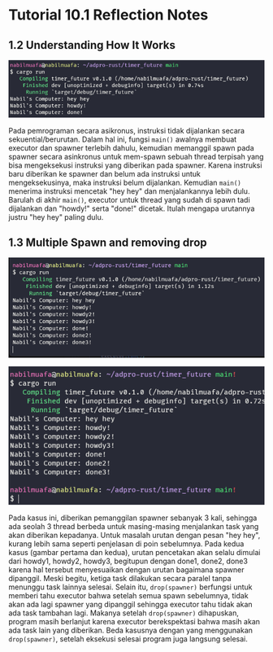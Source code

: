 # Tutorial 10.1 Reflection Notes

## 1.2 Understanding How It Works

![1.2 Image](image.png)

Pada pemrograman secara asikronus, instruksi tidak dijalankan secara sekuential/berurutan. Dalam hal ini, fungsi `main()` awalnya membuat executor dan spawner terlebih dahulu, kemudian memanggil spawn pada spawner secara asinkronus untuk mem-spawn sebuah thread terpisah yang bisa mengeksekusi instruksi yang diberikan pada spawner. Karena instruksi baru diberikan ke spawner dan belum ada instruksi untuk mengeksekusinya, maka instruksi belum dijalankan. Kemudian `main()` menerima instruksi mencetak "hey hey" dan menjalankannya lebih dulu. Barulah di akhir `main()`, executor untuk thread yang sudah di spawn tadi dijalankan dan "howdy!" serta "done!" dicetak. Itulah mengapa urutannya justru "hey hey" paling dulu.

## 1.3 Multiple Spawn and removing drop

![1.3 Image](image-1.png)

![1.3 Image](image-2.png)

Pada kasus ini, diberikan pemanggilan spawner sebanyak 3 kali, sehingga ada seolah 3 thread berbeda untuk masing-masing menjalankan task yang akan diberikan kepadanya. Untuk masalah urutan dengan pesan "hey hey", kurang lebih sama seperti penjelasan di poin sebelumnya. Pada kedua kasus (gambar pertama dan kedua), urutan pencetakan akan selalu dimulai dari howdy1, howdy2, howdy3, begitupun dengan done1, done2, done3 karena hal tersebut menyesuaikan dengan urutan bagaimana spawner dipanggil. Meski begitu, ketiga task dilakukan secara paralel tanpa menunggu task lainnya selesai. Selain itu, `drop(spawner)` berfungsi untuk memberi tahu executor bahwa setelah semua spawn sebelumnya, tidak akan ada lagi spawner yang dipanggil sehingga executor tahu tidak akan ada task tambahan lagi. Makanya setelah `drop(spawner)` dihapuskan, program masih berlanjut karena executor berekspektasi bahwa masih akan ada task lain yang diberikan. Beda kasusnya dengan yang menggunakan `drop(spawner)`, setelah eksekusi selesai program juga langsung selesai.
